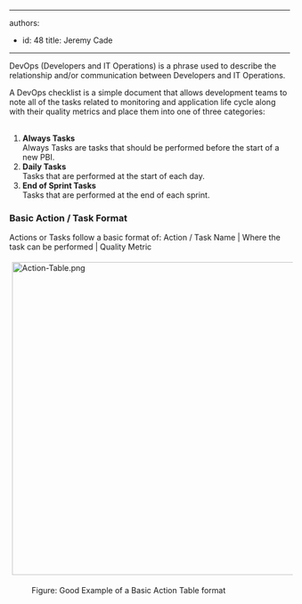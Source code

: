 

---
authors:
  - id: 48
    title: Jeremy Cade
---




<span class='intro'> <p>DevOps (Developers and IT Operations) is a phrase used to describe the relationship and/or communication between Developers and IT Operations.<br></p> </span>

A DevOps checklist is a simple document that allows development teams to note all of the tasks related to monitoring and application life cycle along with their quality&#160;metrics and place them into one of three categories&#58;<br><br><ol><li><strong>Always Tasks </strong><span><br>Always Tasks are tasks that should be performed before the start of a new PBI. </span><br></li><li><strong>Daily Tasks</strong><br>Tasks that are performed at the start of each day.<br></li><li><strong>End of Sprint Tasks</strong><br>Tasks that are performed at the end of each sprint.</li></ol><h3 class="ssw15-rteElement-H3">Basic Action / Task Format</h3><p>Actions or Tasks follow a basic format of&#58; Action / Task Name |  Where the task can be performed | Quality Metric <br></p><p><img alt="Action-Table.png" src="/PublishingImages/Action-Table.png" style="margin&#58;5px;width&#58;562px;" /></p><dd class="ssw15-rteElement-FigureGood">Figure&#58; Good Example of a Basic Action Table format</dd><dt><br></dt><dt><br></dt>


